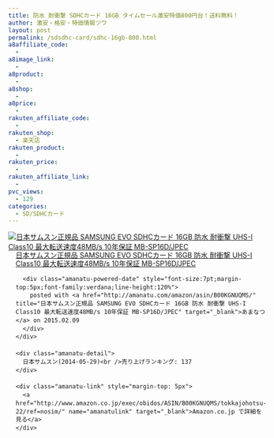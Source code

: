```yaml
---
title: 防水 耐衝撃 SDHCカード 16GB タイムセール激安特価800円台！送料無料！
author: 激安・格安・特価情報ツウ
layout: post
permalink: /sdsdhc-card/sdhc-16gb-800.html
a8affiliate_code:
  - 
a8image_link:
  - 
a8product:
  - 
a8shop:
  - 
a8price:
  - 
rakuten_affiliate_code:
  - 
rakuten_shop:
  - 楽天店
rakuten_product:
  - 
rakuten_price:
  - 
rakuten_affiliate_link:
  - 
pvc_views:
  - 129
categories:
  - SD/SDHCカード
---
```

<div class="amanatu-box" style="margin-bottom:0px;">
  <div class="amanatu-image" style="float:left;">
    <a href="http://www.amazon.co.jp/exec/obidos/ASIN/B00KGNUQMS/tokkajohotsu-22/ref=nosim/" name="amanatulink" target="_blank"><img src="http://i0.wp.com/ecx.images-amazon.com/images/I/41a2mOfBXnL._SL160_.jpg?w=546" alt="日本サムスン正規品 SAMSUNG EVO SDHCカード 16GB 防水 耐衝撃 UHS-I Class10 最大転送速度48MB/s 10年保証 MB-SP16D/JPEC" style="border: none;" data-recalc-dims="1" /></a>
  </div>
  
  <div class="amanatu-info" style="float:left;margin-left:15px;line-height:120%">
    <div class="amanatu-name" style="margin-bottom:10px;line-height:120%">
      <a href="http://www.amazon.co.jp/exec/obidos/ASIN/B00KGNUQMS/tokkajohotsu-22/ref=nosim/" name="amanatulink" target="_blank">日本サムスン正規品 SAMSUNG EVO SDHCカード 16GB 防水 耐衝撃 UHS-I Class10 最大転送速度48MB/s 10年保証 MB-SP16D/JPEC</a> 
      
      <div class="amanatu-powered-date" style="font-size:7pt;margin-top:5px;font-family:verdana;line-height:120%">
        posted with <a href="http://amanatu.com/amazon/asin/B00KGNUQMS/" title="日本サムスン正規品 SAMSUNG EVO SDHCカード 16GB 防水 耐衝撃 UHS-I Class10 最大転送速度48MB/s 10年保証 MB-SP16D/JPEC" target="_blank">あまなつ</a> on 2015.02.09
      </div>
    </div>
    
    <div class="amanatu-detail">
      日本サムスン(2014-05-29)<br />売り上げランキング: 137
    </div>
    
    <div class="amanatu-link" style="margin-top: 5px">
      <a href="http://www.amazon.co.jp/exec/obidos/ASIN/B00KGNUQMS/tokkajohotsu-22/ref=nosim/" name="amanatulink" target="_blank">Amazon.co.jp で詳細を見る</a>
    </div>
  </div>
  
  <div class="amanatu-footer" style="clear: left">
  </div>
</div>